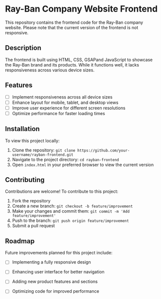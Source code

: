 # Ray-Ban Company Website Frontend

This repository contains the frontend code for the Ray-Ban company website. Please note that the current version of the frontend is not responsive.

## Description

The frontend is built using HTML, CSS, GSAPand JavaScript to showcase the Ray-Ban brand and its products. While it functions well, it lacks responsiveness across various device sizes.

## Features

- [ ] Implement responsiveness across all device sizes
- [ ] Enhance layout for mobile, tablet, and desktop views
- [ ] Improve user experience for different screen resolutions
- [ ] Optimize performance for faster loading times

## Installation

To view this project locally:

1. Clone the repository: `git clone https://github.com/your-username/rayban-frontend.git`
2. Navigate to the project directory: `cd rayban-frontend`
3. Open `index.html` in your preferred browser to view the current version

## Contributing

Contributions are welcome! To contribute to this project:

1. Fork the repository
2. Create a new branch: `git checkout -b feature/improvement`
3. Make your changes and commit them: `git commit -m 'Add feature/improvement'`
4. Push to the branch: `git push origin feature/improvement`
5. Submit a pull request

## Roadmap

Future improvements planned for this project include:

- [ ] Implementing a fully responsive design
- [ ] Enhancing user interface for better navigation
- [ ] Adding new product features and sections
- [ ] Optimizing code for improved performance


